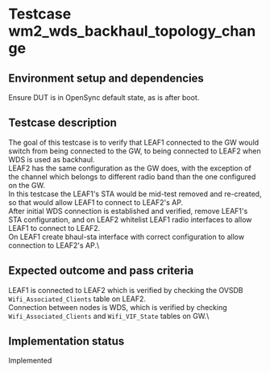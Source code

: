 # Testcase wm2_wds_backhaul_topology_change

## Environment setup and dependencies

Ensure DUT is in OpenSync default state, as is after boot.

## Testcase description

The goal of this testcase is to verify that LEAF1 connected to the GW would
switch from being connected to the GW, to being connected to LEAF2 when
WDS is used as backhaul.\
LEAF2 has the same configuration as the GW does, with the exception of the
channel which belongs to different radio band than the one configured on the GW.\
In this testcase the LEAF1's STA would be mid-test removed and re-created, so
that would allow LEAF1 to connect to LEAF2's AP.\
After initial WDS connection is established and verified, remove LEAF1's STA
configuration, and on LEAF2 whitelist LEAF1 radio interfaces to allow LEAF1 to
connect to LEAF2.\
On LEAF1 create bhaul-sta interface with correct configuration to allow connection
to LEAF2's AP.\

## Expected outcome and pass criteria

LEAF1 is connected to LEAF2 which is verified by checking the OVSDB
`Wifi_Associated_Clients` table on LEAF2.\
Connection between nodes is WDS, which is verified by checking
`Wifi_Associated_Clients` and `Wifi_VIF_State` tables on GW.\

## Implementation status

Implemented
